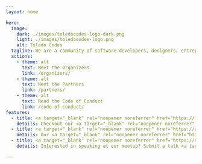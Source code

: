 ```yaml
---
layout: home

hero:
  image:
    dark: ./images/toledocodes-logo-dark.png
    light: ./images/toledocodes-logo.png
    alt: Toledo Codes
  tagline: We are a community of software developers, designers, entrepreneurs, and tech enthusiasts in the Toledo area. We meet every month to talk about technology, software development, and more.
  actions:
    - theme: alt
      text: Meet the Organizers
      link: /organizers/
    - theme: alt
      text: Meet the Partners
      link: /partners/
    - theme: alt
      text: Read the Code of Conduct
      link: /code-of-conduct/
features:
  - title: <a target="_blank" rel="noopener noreferrer" href="https://lu.ma/toledocodes">Monthly Meetup</a>
    details: Checkout our <a target="_blank" rel="noopener noreferrer" href="https://lu.ma/toledocodes">lu.ma</a> page to RSVP for the next meetup.
  - title: <a target="_blank" rel="noopener noreferrer" href="https://www.youtube.com/@ToledoCodes">Talks</a>
    details: Our <a target="_blank" rel="noopener noreferrer" href="https://www.youtube.com/@ToledoCodes">YouTube channel</a> will livestream talks and let you browse past talks.
  - title: <a target="_blank" rel="noopener noreferrer" href="https://docs.google.com/forms/d/e/1FAIpQLSdmtoPEoZJ-V300oVOFj5twtTZBcLcDmr-sKHlD6WUrxsSZ0g/viewform?usp=sharing">Submit a talk</a>
    details: Interested in speaking at our meetup? Submit a talk <a target="_blank" rel="noopener noreferrer" href="https://docs.google.com/forms/d/e/1FAIpQLSdmtoPEoZJ-V300oVOFj5twtTZBcLcDmr-sKHlD6WUrxsSZ0g/viewform?usp=sharing">here</a>! Talks of all types and skill levels are welcome.

---
```

